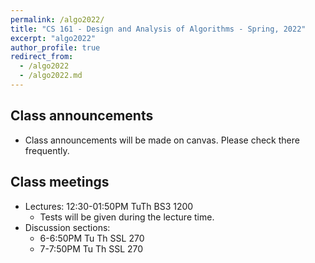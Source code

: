 ```yaml
---
permalink: /algo2022/
title: "CS 161 - Design and Analysis of Algorithms - Spring, 2022"
excerpt: "algo2022"
author_profile: true
redirect_from: 
  - /algo2022
  - /algo2022.md
---
```


<H2>Class announcements</H2>
<UL>
 <LI> Class announcements will be made on canvas. Please check there frequently. </LI>
</UL>
<H2>Class meetings</H2>
<UL>
 <LI> Lectures: 12:30-01:50PM TuTh BS3 1200
 <UL>
  <LI> Tests will be given during the lecture time.
 </UL>
 <LI> Discussion sections:
 <UL>
  <LI> 6-6:50PM Tu Th SSL 270
  <LI> 7-7:50PM Tu Th SSL 270
 </UL>
</UL>
